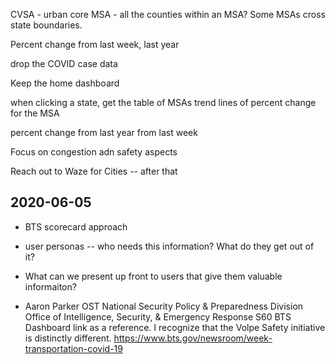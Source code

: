 CVSA - urban core
MSA - all the counties within an MSA? Some MSAs cross state boundaries.

Percent change from last week, last year

drop the COVID case data

Keep the home dashboard

when clicking a state, get the table of MSAs
trend lines of percent change for the MSA

percent change from last year
from last week

Focus on congestion adn safety aspects

Reach out to Waze for Cities -- after that

## 2020-06-05

- BTS scorecard approach
- user personas -- who needs this information? What do they get out of it?
- What can we present up front to users that give them valuable informaiton?

- Aaron Parker OST 
National Security Policy & Preparedness Division
Office of Intelligence, Security, & Emergency Response
S60
	BTS Dashboard link as a reference. I recognize that the Volpe Safety initiative is distinctly different.
https://www.bts.gov/newsroom/week-transportation-covid-19

